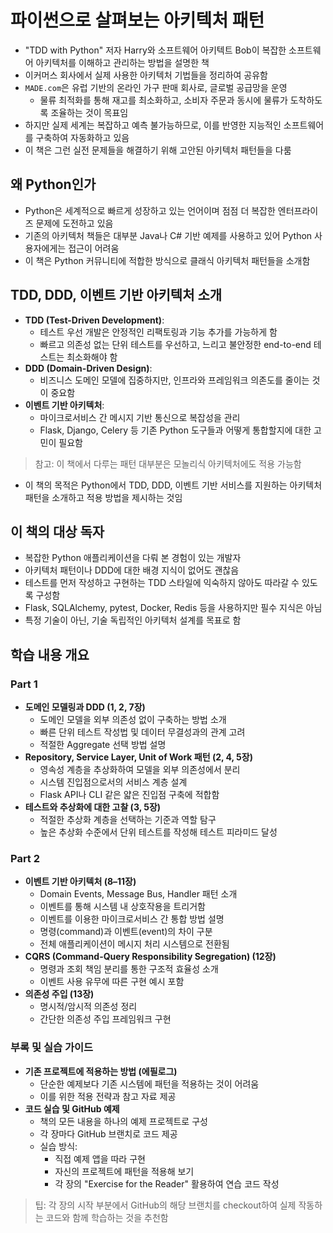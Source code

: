 # 파이썬으로 살펴보는 아키텍처 패턴


* "TDD with Python" 저자 Harry와 소프트웨어 아키텍트 Bob이 복잡한 소프트웨어 아키텍처를 이해하고 관리하는 방법을 설명한 책
* 이커머스 회사에서 실제 사용한 아키텍처 기법들을 정리하여 공유함
* `MADE.com`은 유럽 기반의 온라인 가구 판매 회사로, 글로벌 공급망을 운영
  + 물류 최적화를 통해 재고를 최소화하고, 소비자 주문과 동시에 물류가 도착하도록 조율하는 것이 목표임
* 하지만 실제 세계는 복잡하고 예측 불가능하므로, 이를 반영한 지능적인 소프트웨어를 구축하여 자동화하고 있음
* 이 책은 그런 실전 문제들을 해결하기 위해 고안된 아키텍처 패턴들을 다룸

왜 Python인가
----------

* Python은 세계적으로 빠르게 성장하고 있는 언어이며 점점 더 복잡한 엔터프라이즈 문제에 도전하고 있음
* 기존의 아키텍처 책들은 대부분 Java나 C# 기반 예제를 사용하고 있어 Python 사용자에게는 접근이 어려움
* 이 책은 Python 커뮤니티에 적합한 방식으로 클래식 아키텍처 패턴들을 소개함

TDD, DDD, 이벤트 기반 아키텍처 소개
------------------------

* **TDD (Test-Driven Development)**:
  + 테스트 우선 개발은 안정적인 리팩토링과 기능 추가를 가능하게 함
  + 빠르고 의존성 없는 단위 테스트를 우선하고, 느리고 불안정한 end-to-end 테스트는 최소화해야 함
* **DDD (Domain-Driven Design)**:
  + 비즈니스 도메인 모델에 집중하지만, 인프라와 프레임워크 의존도를 줄이는 것이 중요함
* **이벤트 기반 아키텍처**:
  + 마이크로서비스 간 메시지 기반 통신으로 복잡성을 관리
  + Flask, Django, Celery 등 기존 Python 도구들과 어떻게 통합할지에 대한 고민이 필요함

> 참고: 이 책에서 다루는 패턴 대부분은 모놀리식 아키텍처에도 적용 가능함

* 이 책의 목적은 Python에서 TDD, DDD, 이벤트 기반 서비스를 지원하는 아키텍처 패턴을 소개하고 적용 방법을 제시하는 것임

이 책의 대상 독자
----------

* 복잡한 Python 애플리케이션을 다뤄 본 경험이 있는 개발자
* 아키텍처 패턴이나 DDD에 대한 배경 지식이 없어도 괜찮음
* 테스트를 먼저 작성하고 구현하는 TDD 스타일에 익숙하지 않아도 따라갈 수 있도록 구성함
* Flask, SQLAlchemy, pytest, Docker, Redis 등을 사용하지만 필수 지식은 아님
* 특정 기술이 아닌, 기술 독립적인 아키텍처 설계를 목표로 함

학습 내용 개요
--------

### Part 1

* **도메인 모델링과 DDD (1, 2, 7장)**
  + 도메인 모델을 외부 의존성 없이 구축하는 방법 소개
  + 빠른 단위 테스트 작성법 및 데이터 무결성과의 관계 고려
  + 적절한 Aggregate 선택 방법 설명
* **Repository, Service Layer, Unit of Work 패턴 (2, 4, 5장)**
  + 영속성 계층을 추상화하여 모델을 외부 의존성에서 분리
  + 시스템 진입점으로서의 서비스 계층 설계
  + Flask API나 CLI 같은 얇은 진입점 구축에 적합함
* **테스트와 추상화에 대한 고찰 (3, 5장)**
  + 적절한 추상화 계층을 선택하는 기준과 역할 탐구
  + 높은 추상화 수준에서 단위 테스트를 작성해 테스트 피라미드 달성

### Part 2

* **이벤트 기반 아키텍처 (8–11장)**
  + Domain Events, Message Bus, Handler 패턴 소개
  + 이벤트를 통해 시스템 내 상호작용을 트리거함
  + 이벤트를 이용한 마이크로서비스 간 통합 방법 설명
  + 명령(command)과 이벤트(event)의 차이 구분
  + 전체 애플리케이션이 메시지 처리 시스템으로 전환됨
* **CQRS (Command-Query Responsibility Segregation) (12장)**
  + 명령과 조회 책임 분리를 통한 구조적 효율성 소개
  + 이벤트 사용 유무에 따른 구현 예시 포함
* **의존성 주입 (13장)**
  + 명시적/암시적 의존성 정리
  + 간단한 의존성 주입 프레임워크 구현

### 부록 및 실습 가이드

* **기존 프로젝트에 적용하는 방법 (에필로그)**
  + 단순한 예제보다 기존 시스템에 패턴을 적용하는 것이 어려움
  + 이를 위한 적용 전략과 참고 자료 제공
* **코드 실습 및 GitHub 예제**
  + 책의 모든 내용을 하나의 예제 프로젝트로 구성
  + 각 장마다 GitHub 브랜치로 코드 제공
  + 실습 방식:
    - 직접 예제 앱을 따라 구현
    - 자신의 프로젝트에 패턴을 적용해 보기
    - 각 장의 "Exercise for the Reader" 활용하여 연습 코드 작성

> 팁: 각 장의 시작 부분에서 GitHub의 해당 브랜치를 checkout하여 실제 작동하는 코드와 함께 학습하는 것을 추천함

